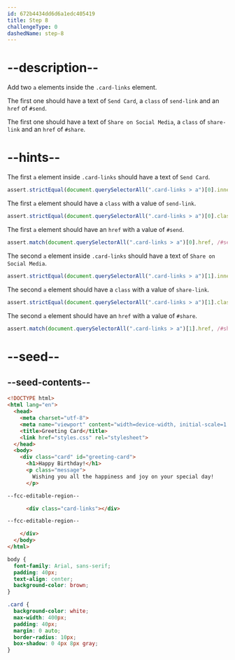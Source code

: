```yaml
---
id: 672b4434dd6d6a1edc405419
title: Step 8
challengeType: 0
dashedName: step-8
---
```


# --description--

Add two `a` elements inside the `.card-links` element.

The first one should have a text of `Send Card`, a `class` of `send-link` and an `href` of `#send`.

The first one should have a text of `Share on Social Media`, a `class` of `share-link` and an `href` of `#share`.

# --hints--

The first `a` element inside `.card-links` should have a text of `Send Card`.

```js
assert.strictEqual(document.querySelectorAll(".card-links > a")[0].innerText, "Send Card");
```

The first `a` element should have a `class` with a value of `send-link`.

```js
assert.strictEqual(document.querySelectorAll(".card-links > a")[0].className, "send-link");
```

The first `a` element should have an `href` with a value of `#send`.

```js
assert.match(document.querySelectorAll(".card-links > a")[0].href, /#send$/);
```

The second `a` element inside `.card-links` should have a text of `Share on Social Media`.

```js
assert.strictEqual(document.querySelectorAll(".card-links > a")[1].innerText, "Share on Social Media");
```

The second `a` element should have a `class` with a value of `share-link`.

```js
assert.strictEqual(document.querySelectorAll(".card-links > a")[1].className, "share-link");
```

The second `a` element should have an `href` with a value of `#share`.

```js
assert.match(document.querySelectorAll(".card-links > a")[1].href, /#share$/);
```

# --seed--

## --seed-contents--

```html
<!DOCTYPE html>
<html lang="en">
  <head>
    <meta charset="utf-8">
    <meta name="viewport" content="width=device-width, initial-scale=1.0">
    <title>Greeting Card</title>
    <link href="styles.css" rel="stylesheet">
  </head>
  <body>
    <div class="card" id="greeting-card">
      <h1>Happy Birthday!</h1>
      <p class="message">
        Wishing you all the happiness and joy on your special day!
      </p>

--fcc-editable-region--

      <div class="card-links"></div>

--fcc-editable-region--

  	</div>
  </body>
</html>

```

```css
body {
  font-family: Arial, sans-serif;
  padding: 40px;
  text-align: center;
  background-color: brown;
}

.card {
  background-color: white;
  max-width: 400px;
  padding: 40px;
  margin: 0 auto;
  border-radius: 10px;
  box-shadow: 0 4px 8px gray;
}

```

